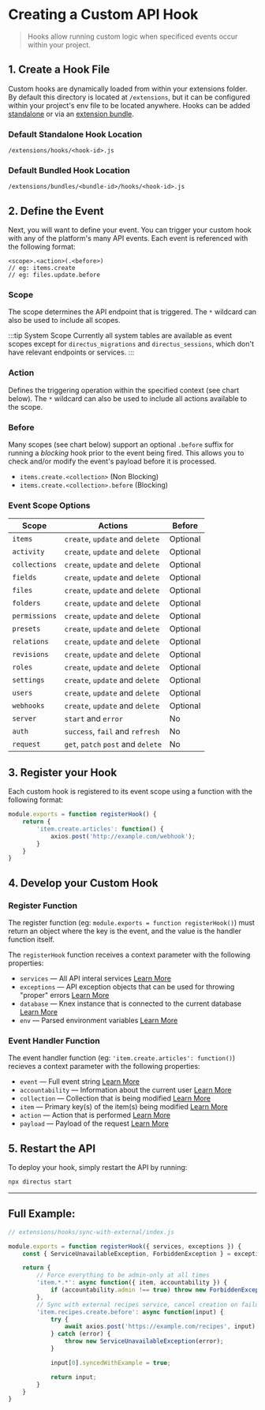 # Creating a Custom API Hook

> Hooks allow running custom logic when specificed events occur within your project.

## 1. Create a Hook File

Custom hooks are dynamically loaded from within your extensions folder. By default this directory is located at `/extensions`, but it can be configured within your project's env file to be located anywhere. Hooks can be added [standalone](#) or via an [extension bundle](#).

### Default Standalone Hook Location
```
/extensions/hooks/<hook-id>.js
```

### Default Bundled Hook Location
```
/extensions/bundles/<bundle-id>/hooks/<hook-id>.js
```

## 2. Define the Event

Next, you will want to define your event. You can trigger your custom hook with any of the platform's many API events. Each event is referenced with the following format:

```
<scope>.<action>(.<before>)
// eg: items.create
// eg: files.update.before
```

### Scope

The scope determines the API endpoint that is triggered. The `*` wildcard can also be used to include all scopes.

:::tip System Scope
Currently all system tables are available as event scopes except for `directus_migrations` and `directus_sessions`, which don't have relevant endpoints or services.
:::

### Action

Defines the triggering operation within the specified context (see chart below). The `*` wildcard can also be used to include all actions available to the scope.

### Before

Many scopes (see chart below) support an optional `.before` suffix for running a _blocking_ hook prior to the event being fired. This allows you to check and/or modify the event's payload before it is processed.

* `items.create.<collection>` (Non Blocking)
* `items.create.<collection>.before` (Blocking)

### Event Scope Options

| Scope         | Actions                           | Before   |
|---------------|-----------------------------------|----------|
| `items`       | `create`, `update` and `delete`    | Optional |
| `activity`    | `create`, `update` and `delete`    | Optional |
| `collections` | `create`, `update` and `delete`    | Optional |
| `fields`      | `create`, `update` and `delete`    | Optional |
| `files`       | `create`, `update` and `delete`    | Optional |
| `folders`     | `create`, `update` and `delete`    | Optional |
| `permissions` | `create`, `update` and `delete`    | Optional |
| `presets`     | `create`, `update` and `delete`    | Optional |
| `relations`   | `create`, `update` and `delete`    | Optional |
| `revisions`   | `create`, `update` and `delete`    | Optional |
| `roles`       | `create`, `update` and `delete`    | Optional |
| `settings`    | `create`, `update` and `delete`    | Optional |
| `users`       | `create`, `update` and `delete`    | Optional |
| `webhooks`    | `create`, `update` and `delete`    | Optional |
| `server`      | `start` and `error`                | No       |
| `auth`        | `success`, `fail` and `refresh`    | No       |
| `request`     | `get`, `patch` `post` and `delete` | No       |

## 3. Register your Hook

Each custom hook is registered to its event scope using a function with the following format:

```js
module.exports = function registerHook() {
	return {
		'item.create.articles': function() {
			axios.post('http://example.com/webhook');
		}
	}
}
```

## 4. Develop your Custom Hook

### Register Function

The register function (eg: `module.exports = function registerHook()`) must return an object where the key is the event, and the value is the handler function itself.

The `registerHook` function receives a context parameter with the following properties:

* `services` — All API interal services [Learn More](#)
* `exceptions` — API exception objects that can be used for throwing "proper" errors [Learn More](#)
* `database` — Knex instance that is connected to the current database [Learn More](#)
* `env` — Parsed environment variables [Learn More](#)

### Event Handler Function

The event handler function (eg: `'item.create.articles': function()`) recieves a context parameter with the following properties:

* `event` — Full event string [Learn More](#)
* `accountability` — Information about the current user [Learn More](#)
* `collection` — Collection that is being modified [Learn More](#)
* `item` — Primary key(s) of the item(s) being modified [Learn More](#)
* `action` — Action that is performed [Learn More](#)
* `payload` — Payload of the request [Learn More](#)

## 5. Restart the API

To deploy your hook, simply restart the API by running:

```bash
npx directus start
```

---

## Full Example:

```js
// extensions/hooks/sync-with-external/index.js

module.exports = function registerHook({ services, exceptions }) {
	const { ServiceUnavailableException, ForbiddenException } = exceptions;

	return {
		// Force everything to be admin-only at all times
		'item.*.*': async function({ item, accountability }) {
			if (accountability.admin !== true) throw new ForbiddenException();
		},
		// Sync with external recipes service, cancel creation on failure
		'item.recipes.create.before': async function(input) {
			try {
				await axios.post('https://example.com/recipes', input);
			} catch (error) {
				throw new ServiceUnavailableException(error);
			}

			input[0].syncedWithExample = true;

			return input;
		}
	}
}
```
